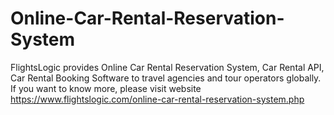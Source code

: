 # Online-Car-Rental-Reservation-System
FlightsLogic provides Online Car Rental Reservation System, Car Rental API, Car Rental Booking Software to travel agencies and tour operators globally. If you want to know more, please visit website https://www.flightslogic.com/online-car-rental-reservation-system.php 
